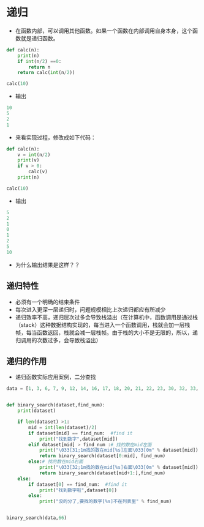 # 递归

* 在函数内部，可以调用其他函数。如果一个函数在内部调用自身本身，这个函数就是递归函数。

```python
def calc(n):
    print(n)
    if int(n/2) ==0:
        return n
    return calc(int(n/2))

calc(10)
```

* 输出

```python
10
5
2
1
```

* 来看实现过程，修改成如下代码：

```python
def calc(n):
    v = int(n/2)
    print(v)
    if v > 0:
        calc(v)
    print(n)

calc(10)
```

* 输出

```python
5
2
1
0
1
2
5
10
```

* 为什么输出结果是这样？？

## 递归特性
* 必须有一个明确的结束条件
* 每次进入更深一层递归时，问题规模相比上次递归都应有所减少
* 递归效率不高，递归层次过多会导致栈溢出（在计算机中，函数调用是通过栈（stack）这种数据结构实现的，每当进入一个函数调用，栈就会加一层栈帧，每当函数返回，栈就会减一层栈帧。由于栈的大小不是无限的，所以，递归调用的次数过多，会导致栈溢出）

## 递归的作用
* 递归函数实际应用案例，二分查找

```python
data = [1, 3, 6, 7, 9, 12, 14, 16, 17, 18, 20, 21, 22, 23, 30, 32, 33, 35]


def binary_search(dataset,find_num):
    print(dataset)

    if len(dataset) >1:
        mid = int(len(dataset)/2)
        if dataset[mid] == find_num:  #find it
            print("找到数字",dataset[mid])
        elif dataset[mid] > find_num :# 找的数在mid左面
            print("\033[31;1m找的数在mid[%s]左面\033[0m" % dataset[mid])
            return binary_search(dataset[0:mid], find_num)
        else:# 找的数在mid右面
            print("\033[32;1m找的数在mid[%s]右面\033[0m" % dataset[mid])
            return binary_search(dataset[mid+1:],find_num)
    else:
        if dataset[0] == find_num:  #find it
            print("找到数字啦",dataset[0])
        else:
            print("没的分了,要找的数字[%s]不在列表里" % find_num)


binary_search(data,66)
```
